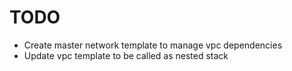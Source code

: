 # TODO

*   Create master network template to manage vpc dependencies
*   Update vpc template to be called as nested stack
